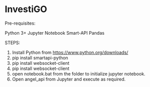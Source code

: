 # InvestiGO

Pre-requisites:

Python 3+
Jupyter Notebook
Smart-API
Pandas

STEPS:
1. Install Python from https://www.python.org/downloads/
2. pip install smartapi-python
3. pip install websocket-client
4. pip install websocket-client
5. open notebook.bat from the folder to initialize jupyter notebook.
6. Open angel_api from Jupyter and execute as required.
